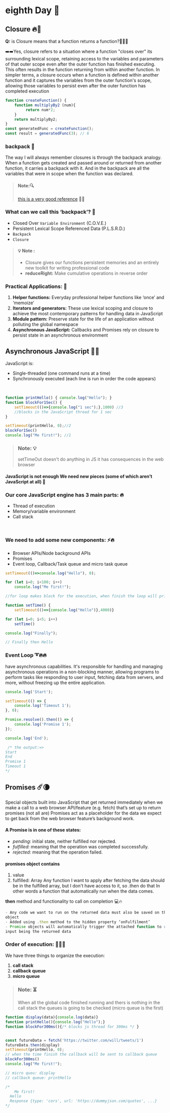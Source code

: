 # eighth Day 🚀

## Closure 🔥💫
**Q:**
is Closure means that a function returns a function?🤔🤔🤔

➡️➡️Yes, closure refers to a situation where a function "closes over" its surrounding lexical scope, retaining access to the variables and parameters of that outer scope even after the outer function has finished executing. This often results in the function returning from within another function.
In simpler terms, a closure occurs when a function is defined within another function and it captures the variables from the outer function's scope, allowing those variables to persist even after the outer function has completed execution
 ```javaScript
function createFunction() {
	 function multiplyBy2 (num){
		  return num*2;
	 }
	 return multiplyBy2;
}
const generatedFunc = createFunction();
const result = generatedFunc(3); // 6

```
### backpack 👏
The way I will always remember closures is through the backpack analogy. When a function gets created and passed around or returned from another function, it carries a backpack with it. And in the backpack are all the variables that were in scope when the function was declared.

> #### Note:🔍
> [this is a very good reference](https://medium.com/dailyjs/i-never-understood-javascript-closures-9663703368e8) 🚀🚀


### What can we call this ‘backpack’? 🧐
* Closed Over `Variable Environment` (C.O.V.E.)
* Persistent Lexical Scope Referenced Data (P.L.S.R.D.)
* `Backpack`
* `Closure`


> #### 💡 Note :
> * Closure gives our functions persistent memories and an entirely new toolkit for writing professional code
> * **reduceRight:** Make cumulative operations in reverse order


### Practical Applications:  🌟 

1. **Helper functions:** Everyday professional helper functions like ‘once’ and ‘memoize’
2. **Iterators and generators:** These use lexical scoping and closure to achieve the
most contemporary patterns for handling data in JavaScript
3. **Module pattern:** Preserve state for the life of an application without polluting the
global namespace
4. **Asynchronous JavaScript:** Callbacks and Promises rely on closure to persist state
in an asynchronous environment


## Asynchronous JavaScript 🎯🚀

JavaScript is:

- Single-threaded (one command runs at a time)
- Synchronously executed (each line is run in order the code appears)

<br>


```javaScript
function printHello() { console.log("Hello"); }
function blockFor1Sec() {
    setTimeout(()=>{console.log("1 sec");},1000) //3
    //blocks in the JavaScript thread for 1 sec
}

setTimeout(printHello, 0);//2
blockFor1Sec()
console.log("Me first!"); //1

```
> ### Note: 💡
> setTimeOut doesn't do anything in JS it has consequences in the web browser

#### JavaScript is not enough We need new pieces (some of which aren’t JavaScript at all) 💫

### Our core JavaScript engine has 3 main parts: 🔥

- Thread of execution
- Memory/variable environment
- Call stack

<br>

### We need to add some new components:  ⚡️🔥

- Browser APIs/Node background APIs
- Promises
- Event loop, Callback/Task queue and micro task queue

```javaScript
setTimeout(()=>console.log("Hello"), 0);

for (let i=0; i<100; i++)
    console.log("Me first!");

//for loop makes block for the execution, when finish the loop will print Hello
```



```javaScript
function setTime() {
    setTimeout(()=>{console.log("Hello")},4000)}

for (let i=0; i<5; i++)
    setTime()

console.log("Finally");

// Finally then Hello 
```

### Event Loop ➰🔥🔥
have asynchronous capabilities. It's responsible for handling and managing asynchronous operations in a non-blocking manner, allowing programs to perform tasks like responding to user input, fetching data from servers, and more, without freezing up the entire application.
```javaScript
console.log('Start');

setTimeout(() => {
    console.log('Timeout 1');
}, 0);

Promise.resolve().then(() => {
    console.log('Promise 1');
});

console.log('End');

 /* the output:=>
Start
End
Promise 1
Timeout 1
*/

```
## Promises ☄️🌘

Special objects built into JavaScript that get returned immediately when we make 
a call to a web browser API/feature (e.g. fetch) that’s set up to return promises 
(not all are)
Promises act as a placeholder for the data we expect to get back from the web 
browser feature’s background work.

#### A Promise is in one of these states:

- *pending*: initial state, neither fulfilled nor rejected.
- *fulfilled:* meaning that the operation was completed successfully.
- *rejected:* meaning that the operation failed.

#### promises object contains
 1. value 
 2. fulfilled: Array
 Any function I want to apply after fetching the data should be in the
 fulfilled array, but I don't have access to it, so .then do that
 In other words a function that automatically run when the data comes.


 **then** method and functionality to call on completion 💻🔥

```javaScript
- Any code we want to run on the returned data must also be saved on the promise
object
- Added using .then method to the hidden property ‘onFulfilment’
- Promise objects will automatically trigger the attached function to run (with its
input being the returned data
```

###  Order of execution: 👩🏻‍💻
We have three things to organize the execution:

1. **call stack**
2. **callback queue**
3. **micro queue**
 
> ### Note: ⏳
> When all the global code finished running and thers is nothing in the call stack 
> the queues is going to be checked (micro queue is the first)



```javaScript
function display(data){console.log(data)}
function printHello(){console.log("Hello");}
function blockFor300ms(){/* blocks js thread for 300ms */ }


const futureData = fetch('https://twitter.com/will/tweets/1')
futureData.then(display)
setTimeout(printHello, 0); 
// when the time finish the callback will be sent to callback queue
blockFor300ms()
console.log("Me first!");

// micro queu: display
// callback queue: printHello

/*
	Me first!
  Hello
  Response {type: 'cors', url: 'https://dummyjson.com/quotes', ...}
*/
```

